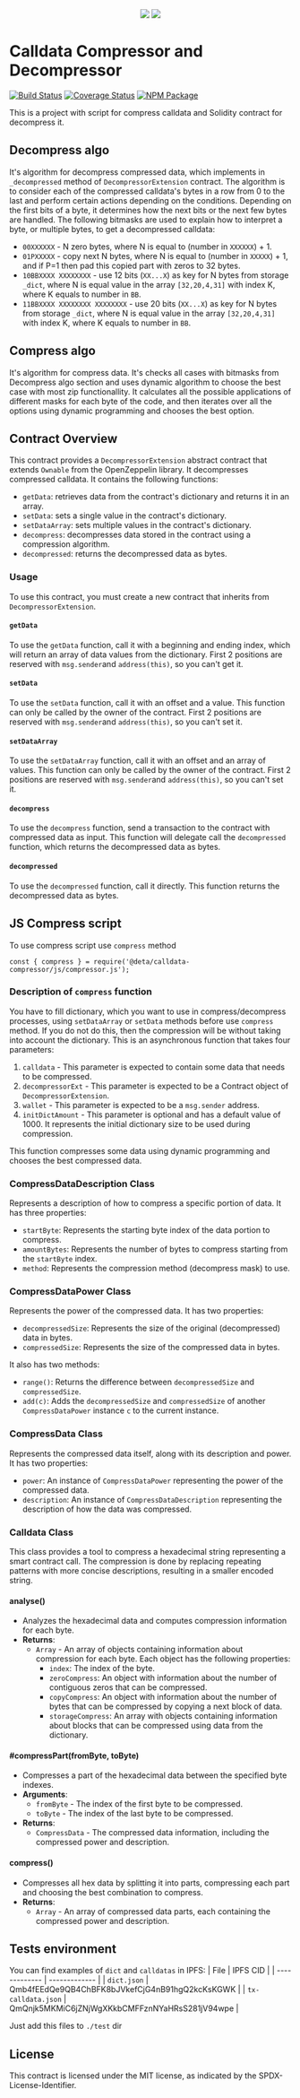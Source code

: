 <div align="center">
    <img src="https://github.com/deta/calldata-compressor/blob/master/.github/deta_github_w.svg#gh-light-mode-only">
    <img src="https://github.com/deta/calldata-compressor/blob/master/.github/deta_github_b.svg#gh-dark-mode-only">
</div>

# Calldata Compressor and Decompressor

[![Build Status](https://github.com/deta/calldata-compressor/workflows/CI/badge.svg)](https://github.com/deta/calldata-compressor/actions)
[![Coverage Status](https://codecov.io/gh/deta/calldata-compressor/branch/master/graph/badge.svg?token=HJWBIVXQQA)](https://codecov.io/gh/deta/calldata-compressor)
[![NPM Package](https://img.shields.io/npm/v/@deta/calldata-compressor.svg)](https://www.npmjs.org/package/@deta/calldata-compressor)


This is a project with script for compress calldata and Solidity contract for decompress it.

## Decompress algo

It's algorithm for decompress compressed data, which implements in `_decompressed` method of `DecompressorExtension` contract.
The algorithm is to consider each of the compressed calldata's bytes in a row from 0 to the last and perform certain actions depending on the conditions.
Depending on the first bits of a byte, it determines how the next bits or the next few bytes are handled. The following bitmasks are used to explain how to interpret a byte, or multiple bytes, to get a decompressed calldata:

- `00XXXXXX` - N zero bytes, where N is equal to (number in `XXXXXX`) + 1.
- `01PXXXXX` - copy next N bytes, where N is equal to (number in `XXXXX`) + 1, and if P=1 then pad this copied part with zeros to 32 bytes.
- `10BBXXXX XXXXXXXX` - use 12 bits (`XX...X`) as key for N bytes from storage `_dict`, where N is equal value in the array `[32,20,4,31]` with index K, where K equals to number in `BB`.
- `11BBXXXX XXXXXXXX XXXXXXXX` - use 20 bits (`XX...X`) as key for N bytes from storage `_dict`, where N is equal value in the array `[32,20,4,31]` with index K, where K equals to number in `BB`.

## Compress algo

It's algorithm for compress data. It's checks all cases with bitmasks from Decompress algo section and uses dynamic algorithm to choose the best case with most zip functionallity.
It calculates all the possible applications of different masks for each byte of the code, and then iterates over all the options using dynamic programming and chooses the best option.

## Contract Overview
This contract provides a `DecompressorExtension` abstract contract that extends `Ownable` from the OpenZeppelin library. It decompresses compressed calldata. It contains the following functions:

- `getData`: retrieves data from the contract's dictionary and returns it in an array.
- `setData`: sets a single value in the contract's dictionary.
- `setDataArray`: sets multiple values in the contract's dictionary.
- `decompress`: decompresses data stored in the contract using a compression algorithm.
- `decompressed`: returns the decompressed data as bytes.

### Usage
To use this contract, you must create a new contract that inherits from `DecompressorExtension`.

#### `getData`
To use the `getData` function, call it with a beginning and ending index, which will return an array of data values from the dictionary.
First 2 positions are reserved with `msg.sender`and `address(this)`, so you can't get it.

#### `setData`
To use the `setData` function, call it with an offset and a value. This function can only be called by the owner of the contract.
First 2 positions are reserved with `msg.sender`and `address(this)`, so you can't set it.

#### `setDataArray`
To use the `setDataArray` function, call it with an offset and an array of values. This function can only be called by the owner of the contract.
First 2 positions are reserved with `msg.sender`and `address(this)`, so you can't set it.

#### `decompress`
To use the `decompress` function, send a transaction to the contract with compressed data as input. This function will delegate call the `decompressed` function, which returns the decompressed data as bytes.

#### `decompressed`
To use the `decompressed` function, call it directly. This function returns the decompressed data as bytes.

## JS Compress script

To use compress script use `compress` method
```
const { compress } = require('@deta/calldata-compressor/js/compressor.js');
```

### Description of `compress` function

You have to fill dictionary, which you want to use in compress/decompress processes, using `setDataArray` or `setData` methods before use `compress` method. If you do not do this, then the compression will be without taking into account the dictionary.
This is an asynchronous function that takes four parameters:

1. `calldata` - This parameter is expected to contain some data that needs to be compressed.
2. `decompressorExt` - This parameter is expected to be a Contract object of `DecompressorExtension`.
3. `wallet` - This parameter is expected to be a `msg.sender` address.
4. `initDictAmount` - This parameter is optional and has a default value of 1000. It represents the initial dictionary size to be used during compression.

This function compresses some data using dynamic programming and chooses the best compressed data.

### CompressDataDescription Class
Represents a description of how to compress a specific portion of data. It has three properties:

- `startByte`: Represents the starting byte index of the data portion to compress.
- `amountBytes`: Represents the number of bytes to compress starting from the `startByte` index.
- `method`: Represents the compression method (decompress mask) to use.

### CompressDataPower Class
Represents the power of the compressed data. It has two properties:

- `decompressedSize`: Represents the size of the original (decompressed) data in bytes.
- `compressedSize`: Represents the size of the compressed data in bytes.

It also has two methods:

- `range()`: Returns the difference between `decompressedSize` and `compressedSize`.
- `add(c)`: Adds the `decompressedSize` and `compressedSize` of another `CompressDataPower` instance `c` to the current instance.

### CompressData Class
Represents the compressed data itself, along with its description and power. It has two properties:

- `power`: An instance of `CompressDataPower` representing the power of the compressed data.
- `description`: An instance of `CompressDataDescription` representing the description of how the data was compressed.

### Calldata Class
This class provides a tool to compress a hexadecimal string representing a smart contract call. The compression is done by replacing repeating patterns with more concise descriptions, resulting in a smaller encoded string.

#### analyse()
- Analyzes the hexadecimal data and computes compression information for each byte.
- **Returns**:
    - `Array` - An array of objects containing information about compression for each byte. Each object has the following properties:
        - `index`: The index of the byte.
        - `zeroCompress`: An object with information about the number of contiguous zeros that can be compressed.
        - `copyCompress`: An object with information about the number of bytes that can be compressed by copying a next block of data.
        - `storageCompress`: An array with objects containing information about blocks that can be compressed using data from the dictionary.

#### #compressPart(fromByte, toByte)
- Compresses a part of the hexadecimal data between the specified byte indexes.
- **Arguments**:
    - `fromByte` - The index of the first byte to be compressed.
    - `toByte` - The index of the last byte to be compressed.
- **Returns**:
    - `CompressData` - The compressed data information, including the compressed power and description.

#### compress()
- Compresses all hex data by splitting it into parts, compressing each part and choosing the best combination to compress.
- **Returns**:
    - `Array` - An array of compressed data parts, each containing the compressed power and description.

## Tests environment
You can find examples of `dict` and `calldatas` in IPFS:
| File  | IPFS CID |
| ------------- | ------------- |
| `dict.json`  | Qmb4fEEdQe9QB4ChBFK8bJVkefCjG4nB91hgQ2kcKsKGWK  |
| `tx-calldata.json`  | QmQnjk5MKMiC6jZNjWgXKkbCMFFznNYaHRsS281jV94wpe  |

Just add this files to `./test` dir

## License
This contract is licensed under the MIT license, as indicated by the SPDX-License-Identifier.
